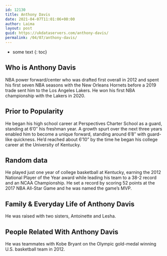 ```yaml
---
id: 12130
title: Anthony Davis
date: 2021-04-07T11:01:06+00:00
author: Laima
layout: post
guid: https://ukdataservers.com/anthony-davis/
permalink: /04/07/anthony-davis/
---
```


* some text
{: toc}


## Who is Anthony Davis
                  
                  
                  
NBA power forward/center who was drafted first overall in 2012 and spent his first seven NBA seasons with the New Orleans Hornets before a 2019 trade sent him to the Los Angeles Lakers. He won his first NBA championship with the Lakers in 2020. 
                  
              
            
              
            
                
                
                
## Prior to Popularity
                  
                  
                  
He began his high school career at Perspectives Charter School as a guard, standing at 6&#8217;0&#8243; his freshman year. A growth spurt over the next three years enabled him to become a unique forward, standing around 6&#8217;8&#8243; with guard-like quickness. He&#8217;d reached about 6&#8217;10&#8221; by the time he began his college career at the University of Kentucky.
                  
              
            
              
            
                
                
                
## Random data
                  
                  
                  
He played just one year of college basketball at Kentucky, earning the 2012 National Player of the Year award while leading his team to a 38-2 record and an NCAA Championship. He set a record by scoring 52 points at the 2017 NBA All-Star Game and he was named the game&#8217;s MVP. 
                  
              
            
              
            
                
                
                
## Family & Everyday Life of Anthony Davis
                  
                  
                  
He was raised with two sisters, Antoinette and Lesha. 
                  
              
            
              
            
                
                
                
## People Related With Anthony Davis
                  
                  
                  
He was teammates with Kobe Bryant on the Olympic gold-medal winning U.S. basketball team in 2012.
                  
              
            
              
            
                
              
            
              
              
            
            
              
            
          
          
          